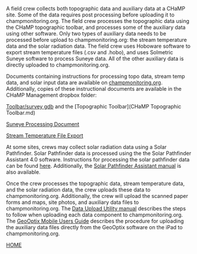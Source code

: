 
A field crew collects both topographic data and auxiliary data at a CHaMP site. Some of the data requires post processing before uploading it to champmonitoring.org. The field crew processes the topographic data using the CHaMP topographic toolbar, and processes some of the auxiliary data using other software. Only two types of auxiliary data needs to be processed before upload to champmonitoring.org: the stream temperature data and the solar radiation data. The field crew uses Hoboware software to export stream temperature files (.csv and .hobo), and uses Solmetric Suneye software to process Suneye data. All of the other auxiliary data is directly uploaded to champmonitoring.org. 

Documents containing instructions for processing topo data, stream temp data, and solar input data are available on [champmonitoring.org](https://www.champmonitoring.org/Program/Details/1#tab-documents). Additionally, copies of these instructional documents are available in the CHaMP Management dropbox folder:

[Toolbar/survey gdb](TopoDataProcessing.md) and the [Topographic Toolbar](CHaMP Topographic Toolbar.md)

[Suneye Processing Document](https://www.dropbox.com/pri/get/CHaMP_files/CHaMP_Management/data_processing/Solar_Input/Post%20Processing%20-%20Solemtric%20SunEye.pdf?_subject_uid=344962207&w=AADdR6PTt-SO_b5QaVxbxMAwQoN1nafmnWIXp_9fDi5wxw)

[Stream Temperature File Export](https://www.dropbox.com/pri/get/CHaMP_files/CHaMP_Management/data_processing/Stream_Temperature/12284-K%20MAN-BHW-GS-web.pdf?_subject_uid=344962207&w=AADIvKISl-RLVaRvSFWBiiH9KTeTDslAPechtgM2j1k4CQ)

At some sites, crews may collect solar radiation data using a Solar Pathfinder. Solar Pathfinder data is processed using the the Solar Pathfinder Assistant 4.0 software. Instructions for processing the solar pathfinder data can be found [here](https://www.dropbox.com/pri/get/CHaMP_files/CHaMP_Management/data_processing/Solar_Input/SolarPathfinder_Processing%20Instructions.pdf?_subject_uid=344962207&w=AADhIjvY8mxOSs5r1Qth2tHOcD_lMB-GvwvXcibzW3m83A). Additionally, the [Solar Pathfinder Assistant manual](https://www.dropbox.com/pri/get/CHaMP_files/CHaMP_Management/data_processing/Solar_Input/pathfinder-manual.pdf?_subject_uid=344962207&w=AAA8uqU3mh6qVvu5y6m1h9q6OHzrvjTsdzbeAkDiANmspA) is also available.

Once the crew processes the topographic data, stream temperature data, and the solar radiation data, the crew uploads these data to champmonitoring.org. Additionally, the crew will upload the scanned paper forms and maps, site photos, and auxiliary data files to champmonitoring.org. The [Data Upload Utility manual](https://www.dropbox.com/pri/get/CHaMP_files/CHaMP_Management/data_processing/GeoOptix/GeoOptix%20Field%20Data%20Upload%20Utility%20%282017%29-ee006747-fe39-4520-af97-f396bfa3e60f.pdf?_subject_uid=344962207&w=AAAVp6PQc8KmoI20C7i4GHfUplrR76Lc_xDNL_w3Wy1egg) describes the steps to follow when uploading each data component to champmonitoring.org. The [GeoOptix Mobile Users Guide](https://www.dropbox.com/pri/get/CHaMP_files/CHaMP_Management/data_processing/GeoOptix/GeoOptix%20Mobile%20Users%20Guide%20%282017%29-2cfb5ce6-73f8-4a2f-8178-db0942bdd03d.pdf?_subject_uid=344962207&w=AABmgIhT0QObRBtb2knnKa21FFaPqe5ZQTjH7qF8B-dgnA) describes the procedure for uploading the auxiliary data files directly from the GeoOptix software on the iPad to champmonitoring.org. 


[HOME](README.md)


